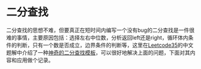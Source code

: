 # 二分查找
二分查找的思想不难，但要真正在短时间内编写一个没有bug的二分查找是一件很难的事情，主要原因包括：选择左右中位数，分析返回left还是right，循环体内条件的判断，只有一个数是否成立，边界条件的判断等，这里在[Leetcode35](https://leetcode-cn.com/problems/search-insert-position/)的中文题解中介绍了一种[神奇的二分查找模板](https://leetcode-cn.com/problems/search-insert-position/solution/te-bie-hao-yong-de-er-fen-cha-fa-fa-mo-ban-python-/)，可以很好地解决上面的问题，下面对其内容和应用做个记录。

